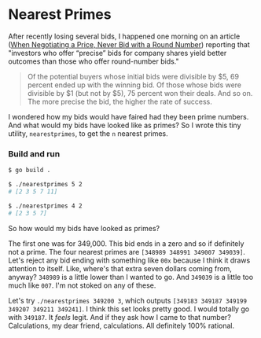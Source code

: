 # Nearest Primes

After recently losing several bids, I happened one morning on an article ([When Negotiating a Price, Never Bid with a Round Number](https://hbswk.hbs.edu/item/when-negotiating-a-price-never-bid-with-a-round-number)) reporting that "investors who offer “precise” bids for company shares yield better outcomes than those who offer round-number bids."

> Of the potential buyers whose initial bids were divisible by $5, 69 percent ended up with the winning bid. Of those whose bids were divisible by $1 (but not by $5), 75 percent won their deals. And so on. The more precise the bid, the higher the rate of success.

I wondered how my bids would have faired had they been prime numbers. And what would my bids have looked like as primes? So I wrote this tiny utility, `nearestprimes`, to get the `n` nearest primes.

### Build and run

```bash
$ go build .

$ ./nearestprimes 5 2
# [2 3 5 7 11]

$ ./nearestprimes 4 2
# [2 3 5 7]
```

So how would my bids have looked as primes?

The first one was for 349,000. This bid ends in a zero and so if definitely not a prime. The four nearest primes are `[348989 348991 349007 349039]`. Let's reject any bid ending with something like `00x` because I think it draws attention to itself. Like, where's that extra seven dollars coming from, anyway? `348989` is a little lower than I wanted to go. And `349039` is a little too much like `007`. I'm not stoked on any of these.

Let's try `./nearestprimes 349200 3`, which outputs `[349183 349187 349199 349207 349211 349241]`. I think this set looks pretty good. I would totally go with `349187`. It _feels_ legit. And if they ask how I came to that number? Calculations, my dear friend, calculations. All definitely 100% rational.